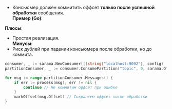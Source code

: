 - Консьюмер должен коммитить оффсет **только после успешной обработки** сообщения.  
    **Пример (Go)**:

**Плюсы**:
- Простая реализация.  
**Минусы**:
- Риск дублей при падении консьюмера после обработки, но до коммита.

```go
consumer, _ := sarama.NewConsumer([]string{"localhost:9092"}, config)
partitionConsumer, _ := consumer.ConsumePartition("topic", 0, sarama.OffsetOldest)

for msg := range partitionConsumer.Messages() {
    if err := process(msg); err != nil {
        continue // Не коммитим оффсет при ошибке
    }
    markOffset(msg.Offset) // Сохраняем оффсет после обработки
}
```